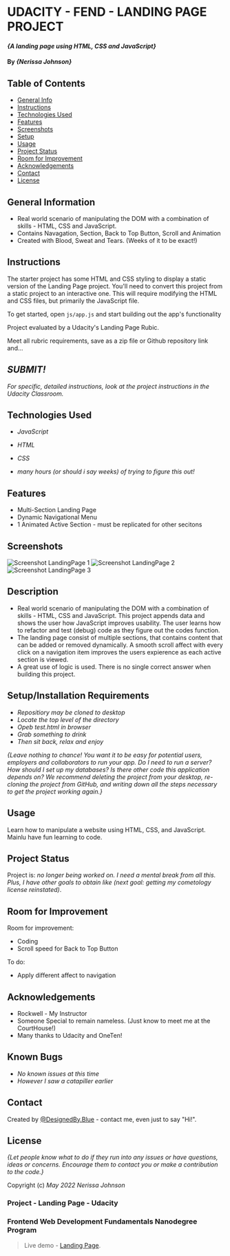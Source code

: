 # UDACITY - FEND - LANDING PAGE PROJECT 
 #### _{A landing page using HTML, CSS and JavaScript}_
 
 

#### By _**{Nerissa Johnson}**_



## Table of Contents

* [General Info](#general-information)
* [Instructions](#instructions)
* [Technologies Used](#technologies-used)
* [Features](#features)
* [Screenshots](#screenshots)
* [Setup](#setup)
* [Usage](#usage)
* [Project Status](#project-status)
* [Room for Improvement](#room-for-improvement)
* [Acknowledgements](#acknowledgements)
* [Contact](#contact)
* [License](#license)


## General Information

- Real world scenario of manipulating the DOM with a combination of skills - HTML, CSS and JavaScript. 
- Contains Navagation, Section, Back to Top Button, Scroll and Animation
- Created with Blood, Sweat and Tears. (Weeks of it to be exact!)


## Instructions

The starter project has some HTML and CSS styling to display a static version of the Landing Page project. You'll need to convert this project from a static project to an interactive one. This will require modifying the HTML and CSS files, but primarily the JavaScript file.

To get started, open `js/app.js` and start building out the app's functionality

Project evaluated by a Udacity's Landing Page Rubic. 

Meet all rubric requirements, save as a zip file or Github repository link and...

## ***SUBMIT!***

_For specific, detailed instructions, look at the project instructions in the Udacity Classroom._


## Technologies Used

* _JavaScript_

* _HTML_

* _CSS_

* _many hours (or should i say weeks) of trying to figure this out!_


## Features

- Multi-Section Landing Page
- Dynamic Navigational Menu
- 1 Animated Active Section - must be replicated for other secitons 


## Screenshots

![Screenshot LandingPage 1 ](.img/sslanding1.png)
![Screenshot LandingPage 2 ](.img/sslanding2.png)
![Screenshot LandingPage 3 ](.img/sslanding3.png)

## Description

- Real world scenario of manipulating the DOM with a combination of skills - HTML, CSS and JavaScript. This project appends data and shows the user how JavaScript improves usability. The user learns how to refactor and test (debug) code as they figure out the codes function. 
- The landing page consist of multiple sections, that contains content that can be added or removed dynamically. A smooth scroll affect with every click on a navigation item improves the users expierence as each active section is viewed. 
- A great use of logic is used. There is no single correct answer when building this project. 


## Setup/Installation Requirements

* _Repositiory may be cloned to desktop_
* _Locate the top level of the directory_
* _Opeb test.html in browser_
* _Grab something to drink_
* _Then sit back, relax and enjoy_

_{Leave nothing to chance! You want it to be easy for potential users, employers and collaborators to run your app. Do I need to run a server? How should I set up my databases? Is there other code this application depends on? We recommend deleting the project from your desktop, re-cloning the project from GitHub, and writing down all the steps necessary to get the project working again.}_


## Usage

Learn how to manipulate a website using HTML, CSS, and JavaScript. 
Mainlu have fun learning to code. 


## Project Status

Project is: _no longer being worked on. I need a mental break from all this. Plus, I have other goals to obtain like (next goal: getting my cometology license reinstated)_.


## Room for Improvement

Room for improvement:
- Coding 
- Scroll speed for Back to Top Button

To do:
- Apply different affect to navigation


## Acknowledgements

- Rockwell - My Instructor
- Someone Special to remain nameless. (Just know to meet me at the CourtHouse!)
- Many thanks to Udacity and OneTen!


## Known Bugs

* _No known issues at this time_
* _However I saw a catapiller earlier_


## Contact

Created by [@DesignedBy.Blue](hhttps://www.instagram.com/designedby.blue/) - contact me, even just to say "Hi!".


## License

_{Let people know what to do if they run into any issues or have questions, ideas or concerns.  Encourage them to contact you or make a contribution to the code.}_

Copyright (c) _May 2022_ _Nerissa Johnson_


### Project - Landing Page - Udacity
### Frontend Web Development Fundamentals Nanodegree Program

> Live demo - [Landing Page](https://www.example.com). 
